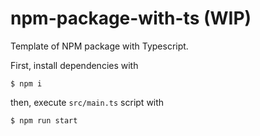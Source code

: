 # npm-package-with-ts (WIP)

Template of NPM package with Typescript.

First, install dependencies with

```
$ npm i
```

then, execute `src/main.ts` script with

```
$ npm run start
```
